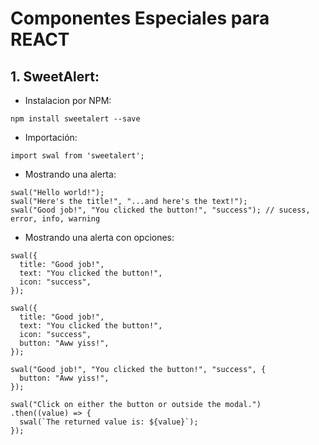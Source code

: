 # Componentes Especiales para REACT

## 1. SweetAlert:
* Instalacion por NPM:
```
npm install sweetalert --save
```
* Importación:
```
import swal from 'sweetalert';
```
* Mostrando una alerta:
```
swal("Hello world!");
swal("Here's the title!", "...and here's the text!");
swal("Good job!", "You clicked the button!", "success"); // sucess, error, info, warning
```
* Mostrando una alerta con opciones:
```
swal({
  title: "Good job!",
  text: "You clicked the button!",
  icon: "success",
});

swal({
  title: "Good job!",
  text: "You clicked the button!",
  icon: "success",
  button: "Aww yiss!",
});

swal("Good job!", "You clicked the button!", "success", {
  button: "Aww yiss!",
});

swal("Click on either the button or outside the modal.")
.then((value) => {
  swal(`The returned value is: ${value}`);
});
```
